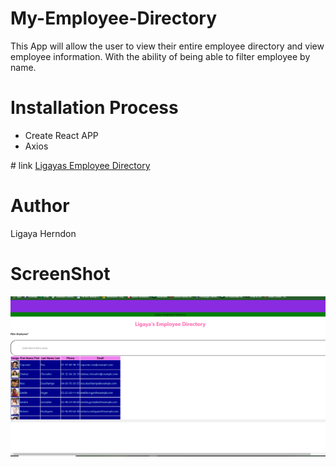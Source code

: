 # My-Employee-Directory
This App will allow the user to view their entire employee directory and view employee information. With the ability of being able to filter employee by name. 
# Installation Process
<ul>
<li>Create React APP</li>
<li>Axios</li>
</ul>
# link
 <a href="https://ligaya96.github.io/My-Employee-Directory/"> Ligayas Employee Directory </a>

# Author 
Ligaya Herndon

# ScreenShot
<img src= "./IMG/employeedirctory.png" alt= "screenshot"></img>
